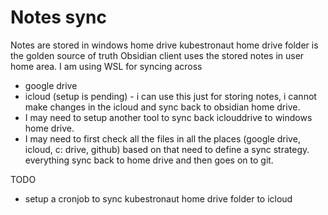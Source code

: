 # Notes sync
Notes are stored in windows home drive
kubestronaut home drive folder is the golden source of truth
Obsidian client uses the stored notes in user home area.
I am using WSL for syncing across
- google drive
- icloud (setup is pending) - i can use this just for storing notes, i cannot make changes in the icloud and sync back to obsidian home drive.
- I may need to setup another tool to sync back iclouddrive to windows home drive.
- I may need to first check all the files in all the places (google drive, icloud, c: drive, github) based on that need to define a sync strategy. everything sync back to home drive and then goes on to git.

TODO
- setup a cronjob to sync kubestronaut home drive folder to icloud